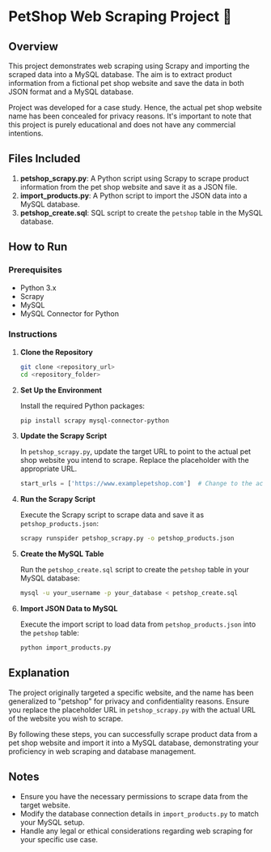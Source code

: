 # PetShop Web Scraping Project 🐾

## Overview

This project demonstrates web scraping using Scrapy and importing the scraped data into a MySQL database. The aim is to extract product information from a fictional pet shop website and save the data in both JSON format and a MySQL database.

Project was developed for a case study. Hence, the actual pet shop website name has been concealed for privacy reasons. It's important to note that this project is purely educational and does not have any commercial intentions.

## Files Included

1. **petshop_scrapy.py**: A Python script using Scrapy to scrape product information from the pet shop website and save it as a JSON file.
2. **import_products.py**: A Python script to import the JSON data into a MySQL database.
3. **petshop_create.sql**: SQL script to create the `petshop` table in the MySQL database.

## How to Run

### Prerequisites

- Python 3.x
- Scrapy
- MySQL
- MySQL Connector for Python

### Instructions

1. **Clone the Repository**

   ```sh
   git clone <repository_url>
   cd <repository_folder>
   ```

2. **Set Up the Environment**

   Install the required Python packages:

   ```sh
   pip install scrapy mysql-connector-python
   ```

3. **Update the Scrapy Script**

   In `petshop_scrapy.py`, update the target URL to point to the actual pet shop website you intend to scrape. Replace the placeholder with the appropriate URL.

   ```python
   start_urls = ['https://www.examplepetshop.com']  # Change to the actual URL
   ```

4. **Run the Scrapy Script**

   Execute the Scrapy script to scrape data and save it as `petshop_products.json`:

   ```sh
   scrapy runspider petshop_scrapy.py -o petshop_products.json
   ```

5. **Create the MySQL Table**

   Run the `petshop_create.sql` script to create the `petshop` table in your MySQL database:

   ```sh
   mysql -u your_username -p your_database < petshop_create.sql
   ```

6. **Import JSON Data to MySQL**

   Execute the import script to load data from `petshop_products.json` into the `petshop` table:

   ```sh
   python import_products.py
   ```

## Explanation

The project originally targeted a specific website, and the name has been generalized to "petshop" for privacy and confidentiality reasons. Ensure you replace the placeholder URL in `petshop_scrapy.py` with the actual URL of the website you wish to scrape.

By following these steps, you can successfully scrape product data from a pet shop website and import it into a MySQL database, demonstrating your proficiency in web scraping and database management.

## Notes

- Ensure you have the necessary permissions to scrape data from the target website.
- Modify the database connection details in `import_products.py` to match your MySQL setup.
- Handle any legal or ethical considerations regarding web scraping for your specific use case.
